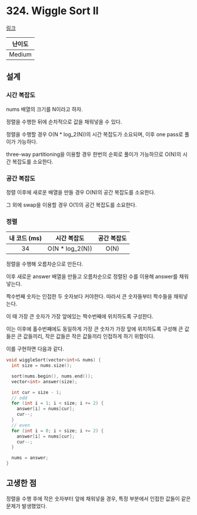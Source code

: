 # 324. Wiggle Sort II

[링크](https://leetcode.com/problems/wiggle-sort-ii/)

| 난이도 |
| :----: |
| Medium |

## 설계

### 시간 복잡도

nums 배열의 크기를 N이라고 하자.

정렬을 수행한 뒤에 순차적으로 값을 채워넣을 수 있다.

정렬을 수행할 경우 O(N \* log_2(N))의 시간 복잡도가 소요되며, 이후 one pass로 풀이가 가능하다.

three-way partitioning을 이용할 경우 한번의 순회로 풀이가 가능하므로 O(N)의 시간 복잡도를 소요한다.

### 공간 복잡도

정렬 이후에 새로운 배열을 만들 경우 O(N)의 공간 복잡도를 소요한다.

그 외에 swap을 이용할 경우 O(1)의 공간 복잡도를 소요한다.

### 정렬

| 내 코드 (ms) |   시간 복잡도    | 공간 복잡도 |
| :----------: | :--------------: | :---------: |
|      34      | O(N \* log_2(N)) |    O(N)     |

정렬을 수행해 오름차순으로 만든다.

이후 새로운 answer 배열을 만들고 오름차순으로 정렬된 수를 이용해 answer를 채워넣는다.

짝수번째 숫자는 인접한 두 숫자보다 커야한다. 따라서 큰 숫자들부터 짝수들을 채워넣는다.

이 때 가장 큰 숫자가 가장 앞에있는 짝수번째에 위치하도록 구성한다.

이는 이후에 홀수번째에도 동일하게 가장 큰 숫자가 가장 앞에 위치하도록 구성해 큰 값들은 큰 값들끼리, 작은 값들은 작은 값들끼리 인접하게 하기 위함이다.

이를 구현하면 다음과 같다.

```cpp
void wiggleSort(vector<int>& nums) {
  int size = nums.size();

  sort(nums.begin(), nums.end());
  vector<int> answer(size);

  int cur = size - 1;
  // odd
  for (int i = 1; i < size; i += 2) {
    answer[i] = nums[cur];
    cur--;
  }
  // even
  for (int i = 0; i < size; i += 2) {
    answer[i] = nums[cur];
    cur--;
  }

  nums = answer;
}
```

## 고생한 점

정렬을 수행 후에 작은 숫자부터 앞에 채워넣을 경우, 특정 부분에서 인접한 값들이 같은 문제가 발생했었다.
